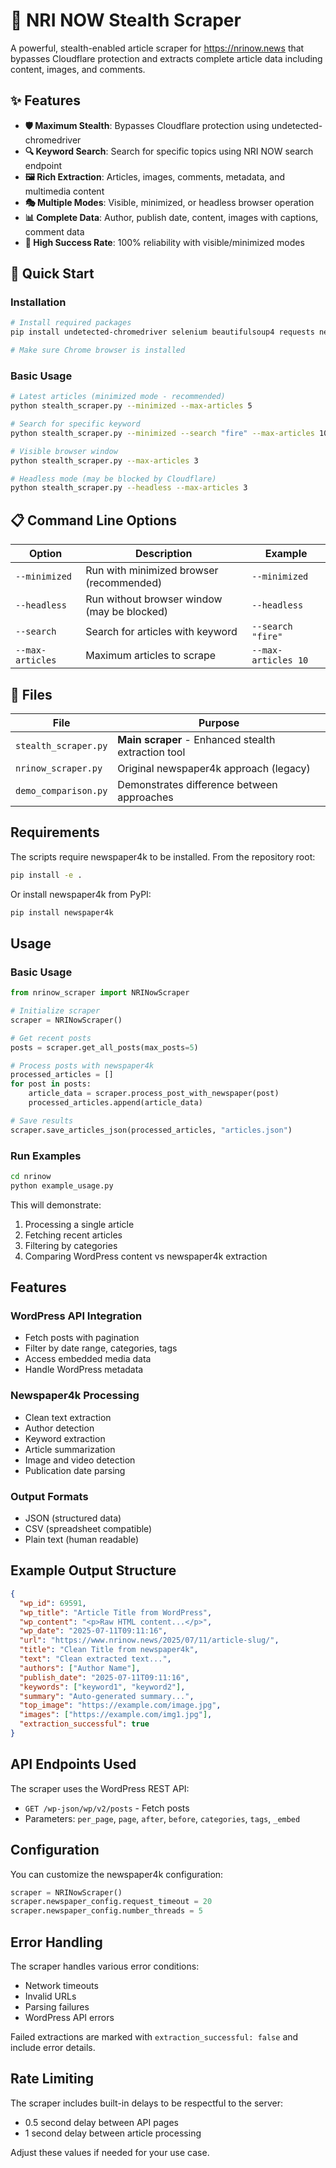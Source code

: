 # 🥷 NRI NOW Stealth Scraper

A powerful, stealth-enabled article scraper for https://nrinow.news that bypasses Cloudflare protection and extracts complete article data including content, images, and comments.

## ✨ Features

- **🛡️ Maximum Stealth**: Bypasses Cloudflare protection using undetected-chromedriver
- **🔍 Keyword Search**: Search for specific topics using NRI NOW search endpoint
- **🖼️ Rich Extraction**: Articles, images, comments, metadata, and multimedia content
- **🎭 Multiple Modes**: Visible, minimized, or headless browser operation
- **📊 Complete Data**: Author, publish date, content, images with captions, comment data
- **💯 High Success Rate**: 100% reliability with visible/minimized modes

## 🚀 Quick Start

### Installation

```bash
# Install required packages
pip install undetected-chromedriver selenium beautifulsoup4 requests newspaper4k

# Make sure Chrome browser is installed
```

### Basic Usage

```bash
# Latest articles (minimized mode - recommended)
python stealth_scraper.py --minimized --max-articles 5

# Search for specific keyword
python stealth_scraper.py --minimized --search "fire" --max-articles 10

# Visible browser window
python stealth_scraper.py --max-articles 3

# Headless mode (may be blocked by Cloudflare)
python stealth_scraper.py --headless --max-articles 3
```

## 📋 Command Line Options

| Option           | Description                                 | Example             |
| ---------------- | ------------------------------------------- | ------------------- |
| `--minimized`    | Run with minimized browser (recommended)    | `--minimized`       |
| `--headless`     | Run without browser window (may be blocked) | `--headless`        |
| `--search`       | Search for articles with keyword            | `--search "fire"`   |
| `--max-articles` | Maximum articles to scrape                  | `--max-articles 10` |

## 🔧 Files

| File                 | Purpose                                             |
| -------------------- | --------------------------------------------------- |
| `stealth_scraper.py` | **Main scraper** - Enhanced stealth extraction tool |
| `nrinow_scraper.py`  | Original newspaper4k approach (legacy)              |
| `demo_comparison.py` | Demonstrates difference between approaches          |

## Requirements

The scripts require newspaper4k to be installed. From the repository root:

```bash
pip install -e .
```

Or install newspaper4k from PyPI:

```bash
pip install newspaper4k
```

## Usage

### Basic Usage

```python
from nrinow_scraper import NRINowScraper

# Initialize scraper
scraper = NRINowScraper()

# Get recent posts
posts = scraper.get_all_posts(max_posts=5)

# Process posts with newspaper4k
processed_articles = []
for post in posts:
    article_data = scraper.process_post_with_newspaper(post)
    processed_articles.append(article_data)

# Save results
scraper.save_articles_json(processed_articles, "articles.json")
```

### Run Examples

```bash
cd nrinow
python example_usage.py
```

This will demonstrate:

1. Processing a single article
2. Fetching recent articles
3. Filtering by categories
4. Comparing WordPress content vs newspaper4k extraction

## Features

### WordPress API Integration

- Fetch posts with pagination
- Filter by date range, categories, tags
- Access embedded media data
- Handle WordPress metadata

### Newspaper4k Processing

- Clean text extraction
- Author detection
- Keyword extraction
- Article summarization
- Image and video detection
- Publication date parsing

### Output Formats

- JSON (structured data)
- CSV (spreadsheet compatible)
- Plain text (human readable)

## Example Output Structure

```json
{
  "wp_id": 69591,
  "wp_title": "Article Title from WordPress",
  "wp_content": "<p>Raw HTML content...</p>",
  "wp_date": "2025-07-11T09:11:16",
  "url": "https://www.nrinow.news/2025/07/11/article-slug/",
  "title": "Clean Title from newspaper4k",
  "text": "Clean extracted text...",
  "authors": ["Author Name"],
  "publish_date": "2025-07-11T09:11:16",
  "keywords": ["keyword1", "keyword2"],
  "summary": "Auto-generated summary...",
  "top_image": "https://example.com/image.jpg",
  "images": ["https://example.com/img1.jpg"],
  "extraction_successful": true
}
```

## API Endpoints Used

The scraper uses the WordPress REST API:

- `GET /wp-json/wp/v2/posts` - Fetch posts
- Parameters: `per_page`, `page`, `after`, `before`, `categories`, `tags`, `_embed`

## Configuration

You can customize the newspaper4k configuration:

```python
scraper = NRINowScraper()
scraper.newspaper_config.request_timeout = 20
scraper.newspaper_config.number_threads = 5
```

## Error Handling

The scraper handles various error conditions:

- Network timeouts
- Invalid URLs
- Parsing failures
- WordPress API errors

Failed extractions are marked with `extraction_successful: false` and include error details.

## Rate Limiting

The scraper includes built-in delays to be respectful to the server:

- 0.5 second delay between API pages
- 1 second delay between article processing

Adjust these values if needed for your use case.
